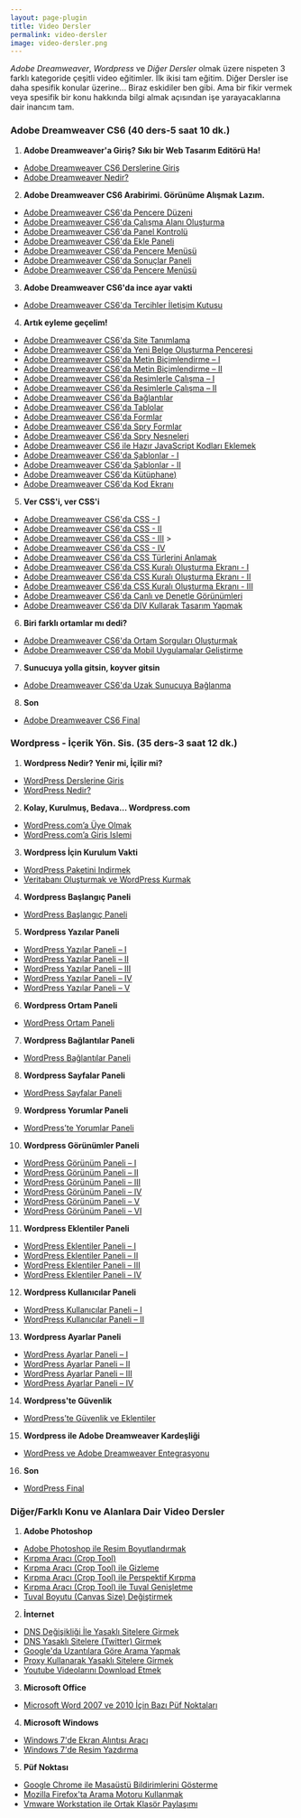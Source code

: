 ```yaml
---
layout: page-plugin
title: Video Dersler
permalink: video-dersler
image: video-dersler.png
---
```

*Adobe Dreamweaver*, *Wordpress* ve *Diğer Dersler* olmak üzere nispeten 3 farklı kategoride çeşitli video eğitimler. İlk ikisi tam eğitim. Diğer Dersler ise daha spesifik konular üzerine... Biraz eskidiler ben gibi. Ama bir fikir vermek veya spesifik bir konu hakkında bilgi almak açısından işe yarayacaklarına dair inancım tam.

### **Adobe Dreamweaver CS6 (40 ders-5 saat 10 dk.)**

1. **Adobe Dreamweaver'a Giriş? Sıkı bir Web Tasarım Editörü Ha!**
- [Adobe Dreamweaver CS6 Derslerine Giriş](http://www.youtube.com/watch?v=VD3qiBScSG4)
- [Adobe Dreamweaver Nedir?](http://www.youtube.com/watch?v=BKxlEdPP2fA)
2. **Adobe Dreamweaver CS6 Arabirimi. Görünüme Alışmak Lazım.**
- [Adobe Dreamweaver CS6'da Pencere Düzeni](http://www.youtube.com/watch?v=2v2u8pW7Mt4)
- [Adobe Dreamweaver CS6'da Çalışma Alanı Oluşturma](http://www.youtube.com/watch?v=_MSJy-CBx8k)
- [Adobe Dreamweaver CS6'da Panel Kontrolü](http://www.youtube.com/watch?v=4FU14voBxhc)
- [Adobe Dreamweaver CS6'da Ekle Paneli](http://www.youtube.com/watch?v=gmwTb1uW2qE)
- [Adobe Dreamweaver CS6'da Pencere Menüsü](http://www.youtube.com/watch?v=YddV5k-mBRo)
- [Adobe Dreamweaver CS6'da Sonuçlar Paneli](http://www.youtube.com/watch?v=L0v10coGiRw)
- [Adobe Dreamweaver CS6'da Pencere Menüsü](http://www.youtube.com/watch?v=6DhqcVRCve8)
3. **Adobe Dreamweaver CS6'da ince ayar vakti**
- [Adobe Dreamweaver CS6'da Tercihler İletişim Kutusu](http://www.youtube.com/watch?v=BG8jqAH8n9w)
4. **Artık eyleme geçelim!**
- [Adobe Dreamweaver CS6'da Site Tanımlama](http://www.youtube.com/watch?v=D9b2AaZ1UyM)
- [Adobe Dreamweaver CS6'da Yeni Belge Oluşturma Penceresi](http://www.youtube.com/watch?v=gwHb-noGNuU)
- [Adobe Dreamweaver CS6'da Metin Biçimlendirme – I](http://www.youtube.com/watch?v=sgSr1yFzZBw)
- [Adobe Dreamweaver CS6'da Metin Biçimlendirme – II](http://www.youtube.com/watch?v=UVS43uhqdzk)
- [Adobe Dreamweaver CS6'da Resimlerle Çalışma – I](http://www.youtube.com/watch?v=A8YhSa1KoCI)
- [Adobe Dreamweaver CS6'da Resimlerle Çalışma – II](http://www.youtube.com/watch?v=kbxAulkE5ZE)
- [Adobe Dreamweaver CS6'da Bağlantılar](http://www.youtube.com/watch?v=NnhcRX1YujU)
- [Adobe Dreamweaver CS6'da Tablolar](http://www.youtube.com/watch?v=--lek4HYZbs)
- [Adobe Dreamweaver CS6'da Formlar](http://www.youtube.com/watch?v=bcLUn7GowaY)
- [Adobe Dreamweaver CS6'da Spry Formlar](http://www.youtube.com/watch?v=H3DcGsr4zZs)
- [Adobe Dreamweaver CS6'da Spry Nesneleri](http://www.youtube.com/watch?v=-b1TUNTIGIs)
- [Adobe Dreamweaver CS6 ile Hazır JavaScript Kodları Eklemek](http://www.youtube.com/watch?v=3430elbe5wg)
- [Adobe Dreamweaver CS6'da Şablonlar - I](http://www.youtube.com/watch?v=0mQ3HH9_Vsk)
- [Adobe Dreamweaver CS6'da Şablonlar - II](http://www.youtube.com/watch?v=Nfj0KiGR5iw)
- [Adobe Dreamweaver CS6'da Kütüphane)](http://www.youtube.com/watch?v=DGA43Y3fpPQ)
- [Adobe Dreamweaver CS6'da Kod Ekranı](http://www.youtube.com/watch?v=meYOmP9RVi0)
5. **Ver CSS'i, ver CSS'i**
- [Adobe Dreamweaver CS6'da CSS - I](http://www.youtube.com/watch?v=dgjZBuVX3Ow)
- [Adobe Dreamweaver CS6'da CSS - II](http://www.youtube.com/watch?v=_7k0eXJYsdg)
- [Adobe Dreamweaver CS6'da CSS - III](http://www.youtube.com/watch?v=SJyVajrpYm4) >
- [Adobe Dreamweaver CS6'da CSS - IV](https://www.youtube.com/watch?v=kQpjsIMdMHs)
- [Adobe Dreamweaver CS6'da CSS Türlerini Anlamak](https://www.youtube.com/watch?v=GtxVs46rx_I)
- [Adobe Dreamweaver CS6'da CSS Kuralı Oluşturma Ekranı - I](https://www.youtube.com/watch?v=PGC1B632cow)
- [Adobe Dreamweaver CS6'da CSS Kuralı Oluşturma Ekranı - II](http://www.youtube.com/watch?v=wo4DVu5WGds)
- [Adobe Dreamweaver CS6'da CSS Kuralı Oluşturma Ekranı - III](http://www.youtube.com/watch?v=Fpf2bWwWLMM)
- [Adobe Dreamweaver CS6'da Canlı ve Denetle Görünümleri](http://www.youtube.com/watch?v=GrC7g9QqLh8)
- [Adobe Dreamweaver CS6'da DIV Kullarak Tasarım Yapmak](http://www.youtube.com/watch?v=7sGGvfmFoLU)
6. **Biri farklı ortamlar mı dedi?**
- [Adobe Dreamweaver CS6'da Ortam Sorguları Oluşturmak](http://www.youtube.com/watch?v=LzC2jekKCjU)
- [Adobe Dreamweaver CS6'da Mobil Uygulamalar Geliştirme](http://www.youtube.com/watch?v=0l-_69oefjE)
7. **Sunucuya yolla gitsin, koyver gitsin**
- [Adobe Dreamweaver CS6'da Uzak Sunucuya Bağlanma](http://www.youtube.com/watch?v=cFYGbDk04Bo)
8. **Son**
- [Adobe Dreamweaver CS6 Final](http://www.youtube.com/watch?v=pxhwWsDeY9E)
 
### Wordpress - İçerik Yön. Sis. (35 ders-3 saat 12 dk.)
1. **Wordpress Nedir? Yenir mi, İçilir mi?**
- [WordPress Derslerine Giris](http://www.youtube.com/watch?v=aIueAjxVpZQ)
- [WordPress Nedir?](http://www.youtube.com/watch?v=BabJ6x6O-9Y)
2. **Kolay, Kurulmuş, Bedava... Wordpress.com**
- [WordPress.com’a Üye Olmak](http://www.youtube.com/watch?v=JkkWsFBdTmE)
- [WordPress.com’a Giris Islemi](http://www.youtube.com/watch?v=NFIM2Ugan5Q)
3. **Wordpress İçin Kurulum Vakti**
- [WordPress Paketini Indirmek](http://www.youtube.com/watch?v=JdTlrGCzwSs)
- [Veritabanı Oluşturmak ve WordPress Kurmak](http://www.youtube.com/watch?v=l7LoIfJYECs)
4. **Wordpress Başlangıç Paneli**
- [WordPress Başlangıç Paneli](http://www.youtube.com/watch?v=mQ0uM0wBI8o)
5. **Wordpress Yazılar Paneli**
- [WordPress Yazılar Paneli – I](http://www.youtube.com/watch?v=1so9EmU5RGQ)
- [WordPress Yazılar Paneli – II](http://www.youtube.com/watch?v=pAprBrxrQJs)
- [WordPress Yazılar Paneli – III](http://www.youtube.com/watch?v=WWmAh6ZPbBQ)
- [WordPress Yazılar Paneli – IV](http://www.youtube.com/watch?v=9XkCdbeyoWg)
- [WordPress Yazılar Paneli – V](http://www.youtube.com/watch?v=mD836pwugV4)
6. **Wordpress Ortam Paneli**
- [WordPress Ortam Paneli](http://www.youtube.com/watch?v=vZYzOjXuJKI)
7. **Wordpress Bağlantılar Paneli**
- [WordPress Bağlantılar Paneli](http://www.youtube.com/watch?v=zfYO6w02r-4)
8. **Wordpress Sayfalar Paneli**
- [WordPress Sayfalar Paneli](http://www.youtube.com/watch?v=ZnN_a70zZsE)
9. **Wordpress Yorumlar Paneli**
- [WordPress’te Yorumlar Paneli](http://www.youtube.com/watch?v=pgJb1vjN6XI)
10. **Wordpress Görünümler Paneli**
- [WordPress Görünüm Paneli – I](http://www.youtube.com/watch?v=jqiueY59lkc)
- [WordPress Görünüm Paneli – II](http://www.youtube.com/watch?v=HMd_oC4SOJM)
- [WordPress Görünüm Paneli – III](http://www.youtube.com/watch?v=54lN9c9BGWk)
- [WordPress Görünüm Paneli – IV](http://www.youtube.com/watch?v=cVrumoABT4A)
- [WordPress Görünüm Paneli – V](http://www.youtube.com/watch?v=qSuatcnhZUw)
- [WordPress Görünüm Paneli – VI](http://www.youtube.com/watch?v=W8c2vMpnh_0)
11. **Wordpress Eklentiler Paneli**
- [WordPress Eklentiler Paneli – I](http://www.youtube.com/watch?v=LRCvAYqmSKw)
- [WordPress Eklentiler Paneli – II](http://www.youtube.com/watch?v=JCB3YP0G_FM)
- [WordPress Eklentiler Paneli – III](http://www.youtube.com/watch?v=QQvVwI4lAvc)
- [WordPress Eklentiler Paneli – IV](http://www.youtube.com/watch?v=t659gTBBKFY)
12. **Wordpress Kullanıcılar Paneli**
- [WordPress Kullanıcılar Paneli – I](http://www.youtube.com/watch?v=7dqw6h9EfqQ)
- [WordPress Kullanıcılar Paneli – II](http://www.youtube.com/watch?v=64Hnt4-AsOg)
13. **Wordpress Ayarlar Paneli**
- [WordPress Ayarlar Paneli – I](http://www.youtube.com/watch?v=nOagJiLhThE)
- [WordPress Ayarlar Paneli – II](http://www.youtube.com/watch?v=hOxW0nemvrI)
- [WordPress Ayarlar Paneli – III](http://www.youtube.com/watch?v=UajNvrNP9Is)
- [WordPress Ayarlar Paneli – IV](http://www.youtube.com/watch?v=MYjbANcA6-8)
14. **Wordpress'te Güvenlik**
- [WordPress’te Güvenlik ve Eklentiler](http://www.youtube.com/watch?v=tsZlL3IFpgE)
15. **Wordpress ile Adobe Dreamweaver Kardeşliği**
- [WordPress ve Adobe Dreamweaver Entegrasyonu](http://www.youtube.com/watch?v=dP4Ac3b-8Sk)
16. **Son**
- [WordPress Final](http://www.youtube.com/watch?v=JEhY2M-1NVk)

### Diğer/Farklı Konu ve Alanlara Dair Video Dersler
1. **Adobe Photoshop**
- [Adobe Photoshop ile Resim Boyutlandırmak](http://www.youtube.com/watch?v=r6djNKSEGrE)
- [Kırpma Aracı (Crop Tool)](http://www.youtube.com/watch?v=O605zgaez0E)
- [Kırpma Aracı (Crop Tool) ile Gizleme](http://www.youtube.com/watch?v=eXexloFcxOw)
- [Kırpma Aracı (Crop Tool) ile Perspektif Kırpma](http://www.youtube.com/watch?v=RFLWWif3_MA)
- [Kırpma Aracı (Crop Tool) ile Tuval Genişletme](http://www.youtube.com/watch?v=XuGXCDs_mTc)
- [Tuval Boyutu (Canvas Size) Değiştirmek](http://www.youtube.com/watch?v=R-JZGFl-9N0)
2. **İnternet**
- [DNS Değişikliği İle Yasaklı Sitelere Girmek](http://www.youtube.com/watch?v=X8-Jf79XKqQ)
- [DNS Yasaklı Sitelere (Twitter) Girmek](http://www.youtube.com/watch?v=Lgm7I-9vR-E)
- [Google'da Uzantılara Göre Arama Yapmak](http://www.youtube.com/watch?v=PWiGIYKuob4)
- [Proxy Kullanarak Yasaklı Sitelere Girmek](http://www.youtube.com/watch?v=Cr9sbhUyxcs)
- [Youtube Videolarını Download Etmek](http://www.youtube.com/watch?v=mRJgh1vmKUU)
3. **Microsoft Office**
- [Microsoft Word 2007 ve 2010 İçin Bazı Püf Noktaları](http://www.youtube.com/watch?v=mRJgh1vmKUU)
4. **Microsoft Windows**
- [Windows 7'de Ekran Alıntısı Aracı](http://www.youtube.com/watch?v=pxJbz-ZT1aw)
- [Windows 7'de Resim Yazdırma](http://www.youtube.com/watch?v=jy9LJVZLVDI)
5. **Püf Noktası**
- [Google Chrome ile Masaüstü Bildirimlerini Gösterme](http://www.youtube.com/watch?v=xMhAx1hfEic)
- [Mozilla Firefox'ta Arama Motoru Kullanmak](http://www.youtube.com/watch?v=oCceFsiDsVM)
- [Vmware Workstation ile Ortak Klasör Paylaşımı](http://www.youtube.com/watch?v=jTqRMl1exgw)